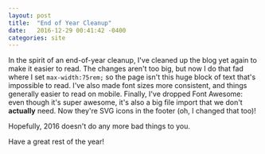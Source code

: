 ```yaml
---
layout: post
title:  "End of Year Cleanup"
date:   2016-12-29 00:41:42 -0400
categories: site
---
```


In the spirit of an end-of-year cleanup, I've cleaned up the blog yet again to make it easier to read. The changes aren't too big, but now I do that fad where I set `max-width:75rem;` so the page isn't this huge block of text that's impossible to read. I've also made font sizes more consistent, and things generally easier to read on mobile. Finally, I've dropped Font Awesome: even though it's super awesome, it's also a big file import that we don't **actually** need. Now they're SVG icons in the footer (oh, I changed that too)!

Hopefully, 2016 doesn't do any more bad things to you.

Have a great rest of the year!
